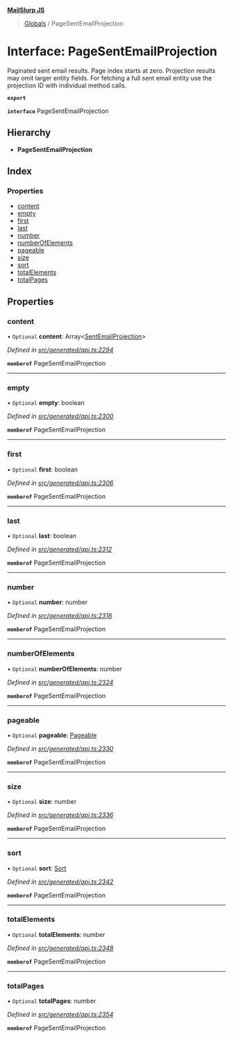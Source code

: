 **[MailSlurp JS](../README.md)**

> [Globals](../README.md) / PageSentEmailProjection

# Interface: PageSentEmailProjection

Paginated sent email results. Page index starts at zero. Projection results may omit larger entity fields. For fetching a full sent email entity use the projection ID with individual method calls.

**`export`** 

**`interface`** PageSentEmailProjection

## Hierarchy

* **PageSentEmailProjection**

## Index

### Properties

* [content](pagesentemailprojection.md#content)
* [empty](pagesentemailprojection.md#empty)
* [first](pagesentemailprojection.md#first)
* [last](pagesentemailprojection.md#last)
* [number](pagesentemailprojection.md#number)
* [numberOfElements](pagesentemailprojection.md#numberofelements)
* [pageable](pagesentemailprojection.md#pageable)
* [size](pagesentemailprojection.md#size)
* [sort](pagesentemailprojection.md#sort)
* [totalElements](pagesentemailprojection.md#totalelements)
* [totalPages](pagesentemailprojection.md#totalpages)

## Properties

### content

• `Optional` **content**: Array\<[SentEmailProjection](sentemailprojection.md)>

*Defined in [src/generated/api.ts:2294](https://github.com/mailslurp/mailslurp-client/blob/8726614/src/generated/api.ts#L2294)*

**`memberof`** PageSentEmailProjection

___

### empty

• `Optional` **empty**: boolean

*Defined in [src/generated/api.ts:2300](https://github.com/mailslurp/mailslurp-client/blob/8726614/src/generated/api.ts#L2300)*

**`memberof`** PageSentEmailProjection

___

### first

• `Optional` **first**: boolean

*Defined in [src/generated/api.ts:2306](https://github.com/mailslurp/mailslurp-client/blob/8726614/src/generated/api.ts#L2306)*

**`memberof`** PageSentEmailProjection

___

### last

• `Optional` **last**: boolean

*Defined in [src/generated/api.ts:2312](https://github.com/mailslurp/mailslurp-client/blob/8726614/src/generated/api.ts#L2312)*

**`memberof`** PageSentEmailProjection

___

### number

• `Optional` **number**: number

*Defined in [src/generated/api.ts:2318](https://github.com/mailslurp/mailslurp-client/blob/8726614/src/generated/api.ts#L2318)*

**`memberof`** PageSentEmailProjection

___

### numberOfElements

• `Optional` **numberOfElements**: number

*Defined in [src/generated/api.ts:2324](https://github.com/mailslurp/mailslurp-client/blob/8726614/src/generated/api.ts#L2324)*

**`memberof`** PageSentEmailProjection

___

### pageable

• `Optional` **pageable**: [Pageable](pageable.md)

*Defined in [src/generated/api.ts:2330](https://github.com/mailslurp/mailslurp-client/blob/8726614/src/generated/api.ts#L2330)*

**`memberof`** PageSentEmailProjection

___

### size

• `Optional` **size**: number

*Defined in [src/generated/api.ts:2336](https://github.com/mailslurp/mailslurp-client/blob/8726614/src/generated/api.ts#L2336)*

**`memberof`** PageSentEmailProjection

___

### sort

• `Optional` **sort**: [Sort](sort.md)

*Defined in [src/generated/api.ts:2342](https://github.com/mailslurp/mailslurp-client/blob/8726614/src/generated/api.ts#L2342)*

**`memberof`** PageSentEmailProjection

___

### totalElements

• `Optional` **totalElements**: number

*Defined in [src/generated/api.ts:2348](https://github.com/mailslurp/mailslurp-client/blob/8726614/src/generated/api.ts#L2348)*

**`memberof`** PageSentEmailProjection

___

### totalPages

• `Optional` **totalPages**: number

*Defined in [src/generated/api.ts:2354](https://github.com/mailslurp/mailslurp-client/blob/8726614/src/generated/api.ts#L2354)*

**`memberof`** PageSentEmailProjection
